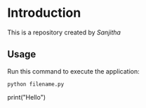 # Introduction


This is a repository created by *Sanjitha*


## Usage


Run this command to execute the application:


`python filename.py`

print("Hello")
